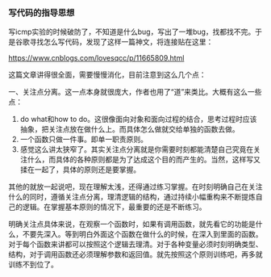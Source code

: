 ### 写代码的指导思想

写icmp实验的时候破防了，不知道是什么bug，写出了一堆bug，找都找不完。于是谷歌寻找怎么写代码，发现了这样一篇神文，将连接贴在这里：

https://www.cnblogs.com/lovesqcc/p/11665809.html

这篇文章讲得很全面，需要慢慢消化，目前注意到这么几个点：

一、关注点分离。这一点本身就很庞大，作者也用了“道”来类比。大概有这么一些点：

1. do what和how to do。这很像面向对象和面向过程的结合，思考过程时应该抽象，把关注点放在做什么上。而具体怎么做就交给单独的函数去做。
2. 一个函数只做一件事。即单一职责原则。
3. 感觉这么讲太狭窄了。其实关注点分离就是你需要时刻都能清楚自己究竟在关注什么，而具体的各种原则都是为了达成这个目的而产生的。当然，这样写又揉在一起了，具体的原则还是要掌握。

其他的就放一起说吧，现在理解太浅，还得通过练习掌握。在时刻明确自己在关注什么的同时，遵循关注点分离，理清逻辑的结构，通过持续小幅重构来不断提炼自己的逻辑。在掌握基本原则的情况下，最重要的还是不断练习。

明确关注点具体来说，在观察一个函数时，如果有调用函数，就先看它的功能是什么，不要先深入。等到明白外面这个函数在做什么的时候，在深入到里面的函数。对于每个函数来讲都可以按照这个逻辑去理清。对于各种变量必须时刻明确类型、结构，对于调用函数还必须理解参数和返回值。就先按照这个原则训练吧，再多就训练不到位了。
